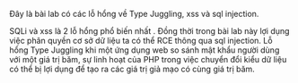 Đây là bài lab có các lỗ hổng về Type Juggling, xss và sql injection.

SQLi và xss là 2 lỗ hổng phổ biến nhất . Đồng thời trong bài lab này lợi dụng việc phân quyền cơ sở dữ liệu ta có thể RCE thông qua sql injection. Lỗ hổng Type Juggling khi một ứng dụng web so sánh mật khẩu người dùng với một giá trị băm, sự linh hoạt của PHP trong việc chuyển đổi kiểu dữ liệu có thể bị lợi dụng để tạo ra các giá trị giả mạo có cùng giá trị băm.
